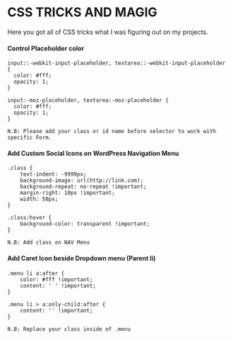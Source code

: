# CSS TRICKS AND MAGIG
Here you got all of CSS tricks what I was figuring out on my projects.

#### Control Placeholder color
	input::-webkit-input-placeholder, textarea::-webkit-input-placeholder {
	  color: #fff;
	  opacity: 1;
	}

	input:-moz-placeholder, textarea:-moz-placeholder {
	  color: #fff;
	  opacity: 1;
	}

	N.B: Please add your class or id name before selector to work with specific Form.

#### Add Custom Social Icons on WordPress Navigation Menu
	.class {
		text-indent: -9999px;
		background-image: url(http://link.com);
		background-repeat: no-repeat !important;
		margin-right: 10px !important;
		width: 50px;
	}

	.class:hover {
		background-color: transparent !important;
	}

	N.B: Add class on NAV Menu

#### Add Caret Icon beside Dropdown menu (Parent li)
	.menu li a:after {
		color: #fff !important;
		content: ' ' !important;
	}

	.menu li > a:only-child:after {
		content: '' !important;
	}

	N.B: Replace your class inside of .menu 
